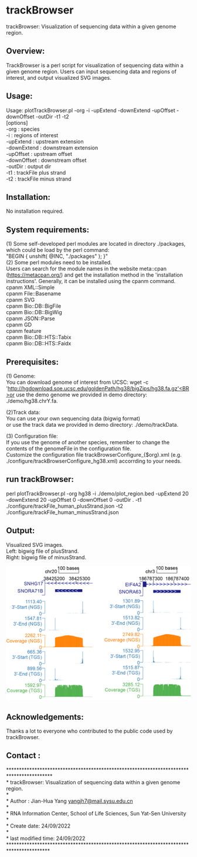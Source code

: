 # trackBrowser

trackBrowser: Visualization of sequencing data within a given genome region.

Overview:
---------

TrackBrowser is a perl script for visualization of sequencing data within a given genome region. Users can input sequencing data and regions of interest, and output visualized SVG images.

Usage:
---------

Usage:  plotTrackBrowser.pl  -org <species> -i <regions of interest> -upExtend <upstream extension> -downExtend <downstream extension> -upOffset <upstream offset> -downOffset <downstream offset> -outDir <output dir> -t1 <trackFile plus strand> -t2 <trackFile minus strand> <BR>
[options]<BR>
-org                    : species<BR>
-i                        : regions of interest<BR>
-upExtend          : upstream extension <BR>
-downExtend      : downstream extension <BR>
-upOffset            : upstream offset<BR>
-downOffset       : downstream offset<BR>
-outDir                : output dir<BR>
-t1                       : trackFile plus strand<BR>
-t2                       : trackFile minus strand<BR>


Installation:<BR>
---------

No installation required.<BR>

System requirements:
---------

(1) Some self-developed perl modules are located in directory ./packages, which could be load by the perl command: <BR>"BEGIN { unshift( @INC, "./packages" ); }"<BR>(2) Some perl modules need to be installed.<BR>Users can search for the module names in the website meta::cpan (https://metacpan.org/) and get the installation method in the 'installation instructions'. Generally, it can be installed using the cpanm command.<BR>cpanm XML::Simple<BR>
cpanm File::Basename<BR>
cpanm SVG<BR>
cpanm Bio::DB::BigFile<BR>
cpanm Bio::DB::BigWig<BR>
cpanm JSON::Parse<BR>
cpanm GD<BR>
cpanm feature<BR>
cpanm Bio::DB::HTS::Tabix<BR>
cpanm Bio::DB::HTS::Faidx<BR>

Prerequisites:<BR>
---------

(1) Genome:<BR>
You can download genome of interest from UCSC: wget -c 'http://hgdownload.soe.ucsc.edu/goldenPath/hg38/bigZips/hg38.fa.gz'<BR>or use the demo genome we provided in demo directory: ./demo/hg38.chrY.fa.<BR>

(2)Track data:<BR>
You can use your own sequencing data (bigwig format)<BR>or use the track data we provided in demo directory: ./demo/trackData.<BR>

(3) Configuration file:<BR>
If you use the genome of another species, remember to change the contents of the genomeFile in the configuration file.<BR>Customize the configuration file trackBrowserConfigure_{$org}.xml (e.g. ./configure/trackBrowserConfigure_hg38.xml) accorrding to your needs.<BR>

run trackBrowser:
---------

perl plotTrackBrowser.pl -org hg38 -i ./demo/plot_region.bed -upExtend 20 -downExtend 20 -upOffset 0 -downOffset 0 -outDir . -t1 ./configure/trackFile_human_plusStrand.json -t2 ./configure/trackFile_human_minusStrand.json<BR>

Output:
---------

Visualized SVG images.<BR>Left: bigwig file of plusStrand.<BR>Right: bigwig file of minusStrand.<BR>

<img src=".\results\demo_results.png" alt="Visualized SVG images" style="zoom: 80%;" />



Acknowledgements:
---------

Thanks a lot to everyone who contributed to the public code used by trackBrowser.<BR>

Contact :
---------

*****************************************************************************************<BR>
 \*	trackBrowser: Visualization of sequencing data within a given genome region.<BR>
 \*<BR>
 \*	Author : Jian-Hua Yang <yangjh7@mail.sysu.edu.cn><BR>
 \* <BR>
 \*	RNA Information Center, School of Life Sciences, Sun Yat-Sen University<BR>
 \*	<BR>
 \*  Create date: 24/09/2022<BR>
 \*  <BR>
 \*  last modified time: 24/09/2022<BR>
 ****************************************************************************************<BR>
